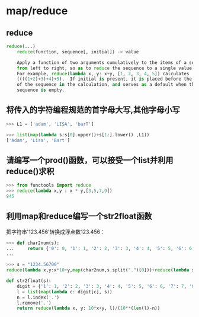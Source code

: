 # map/reduce

## reduce

```python
reduce(...)
    reduce(function, sequence[, initial]) -> value

    Apply a function of two arguments cumulatively to the items of a sequence,
    from left to right, so as to reduce the sequence to a single value.
    For example, reduce(lambda x, y: x+y, [1, 2, 3, 4, 5]) calculates
    ((((1+2)+3)+4)+5).  If initial is present, it is placed before the items
    of the sequence in the calculation, and serves as a default when the
    sequence is empty.
```

## 将传入的字符编程规范的首字母大写,其他字母小写

```python
>>> L1 = ['adam', 'LISA', 'barT']

>>> list(map(lambda s:s[0].upper()+s[1:].lower() ,L1))
['Adam', 'Lisa', 'Bart']
```

## 请编写一个prod()函数，可以接受一个list并利用reduce()求积

```python
>>> from functools import reduce
>>> reduce(lambda x,y : x * y,[3,5,7,9])
945
```

## 利用map和reduce编写一个str2float函数

把字符串'123.456'转换成浮点数123.456：

```python
>>> def char2num(s):
...     return {'0': 0, '1': 1, '2': 2, '3': 3, '4': 4, '5': 5, '6': 6, '7': 7, '8': 8, '9': 9,".":"."}[s]
...

>>> s = "1234.56700"
reduce(lambda x,y:x*10+y,map(char2num,s.split(".")[0]))+reduce(lambda x,y:x/10 + y,map(char2num,s.split(".")[1][::-1]))/10
```

```python
def str2float(s):
    digit = {'1': 1, '2': 2, '3': 3, '4': 4, '5': 5, '6': 6, '7': 7, '8': 8, '9': 9, '0': 0, '.': '.'}
    l = list(map(lambda c: digit[c], s))
    n = l.index('.')
    l.remove('.')
    return reduce(lambda x, y: 10*x+y, l)/(10**(len(l)-n))
```
